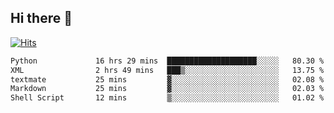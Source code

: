 ## Hi there 👋

<!--
**alihaqberdi/alihaqberdi** is a ✨ _special_ ✨ repository because its `README.md` (this file) appears on your GitHub profile.

Here are some ideas to get you started:

- 🔭 I’m currently working on ...
- 🌱 I’m currently learning ...
- 👯 I’m looking to collaborate on ...
- 🤔 I’m looking for help with ...
- 💬 Ask me about ...
- 📫 How to reach me: ...
- 😄 Pronouns: ...
- ⚡ Fun fact: ...
-->

[![Hits](https://hits.sh/github.com/alihaqberdi.svg)](https://hits.sh/github.com/alihaqberdi/)

<!--START_SECTION:waka-->

```txt
Python             16 hrs 29 mins  ████████████████████░░░░░   80.30 %
XML                2 hrs 49 mins   ███▒░░░░░░░░░░░░░░░░░░░░░   13.75 %
textmate           25 mins         ▓░░░░░░░░░░░░░░░░░░░░░░░░   02.08 %
Markdown           25 mins         ▓░░░░░░░░░░░░░░░░░░░░░░░░   02.03 %
Shell Script       12 mins         ▒░░░░░░░░░░░░░░░░░░░░░░░░   01.02 %
```

<!--END_SECTION:waka-->
